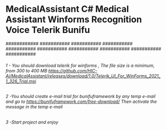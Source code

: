 
# MedicalAssistant C# Medical Assistant Winforms Recognition Voice Telerik  Bunifu
############
###########
###########
###########
###########
###########
###########
###########
###########
###########
###### 1 - You should download telerik for winforms , The file size is a minimum, from 300 to 400 MB https://github.com/HIC-Ai/MedicalAssistant/releases/download/1.0/Telerik_UI_For_WinForms_2021_1_326_Trial.msi
###### 2 -You should create e-mail trial for bunifuframework by any temp e-mail and go to https://bunifuframework.com/free-download/ Then activate the message in the temp e-mail
###### 3 -Start project and enjoy
